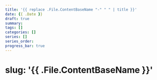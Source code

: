 ```yaml
---
title: '{{ replace .File.ContentBaseName "-" " " | title }}'
date: {{ .Date }}
draft: true
summary: 
tags: []
categories: []
series: []
series_order: 
progress_bar: true
---
```

# slug: '{{ .File.ContentBaseName }}'